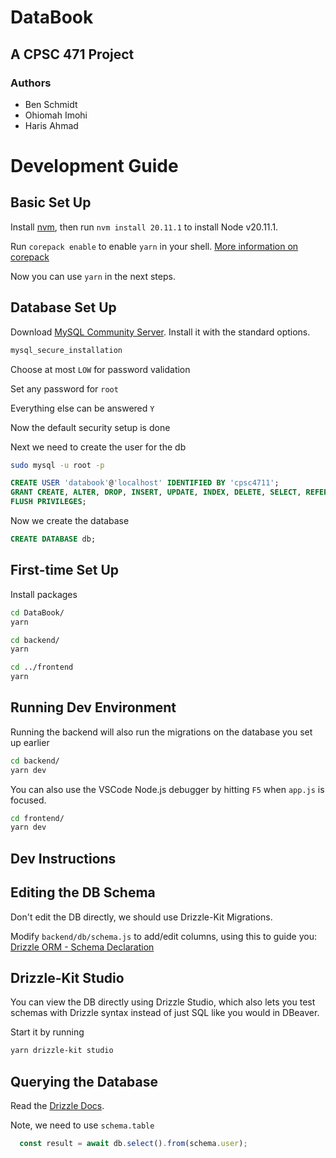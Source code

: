 # DataBook

## A CPSC 471 Project

### Authors

- Ben Schmidt
- Ohiomah Imohi
- Haris Ahmad

# Development Guide

## Basic Set Up

Install [nvm](https://github.com/nvm-sh/nvm), then run `nvm install 20.11.1` to install Node v20.11.1.

Run `corepack enable` to enable `yarn` in your shell. [More information on corepack](https://yarnpkg.com/corepack)

Now you can use `yarn` in the next steps.

## Database Set Up

Download [MySQL Community Server](https://dev.mysql.com/downloads/mysql/). Install it with the standard options.

```bash
mysql_secure_installation
```
Choose at most `LOW` for password validation

Set any password for `root`

Everything else can be answered `Y`

Now the default security setup is done

Next we need to create the user for the db

```bash
sudo mysql -u root -p
```

```sql
CREATE USER 'databook'@'localhost' IDENTIFIED BY 'cpsc4711';
GRANT CREATE, ALTER, DROP, INSERT, UPDATE, INDEX, DELETE, SELECT, REFERENCES, RELOAD on *.* TO 'databook'@'localhost' WITH GRANT OPTION;
FLUSH PRIVILEGES;
```
Now we create the database
```sql
CREATE DATABASE db;
```

## First-time Set Up

Install packages
```bash
cd DataBook/
yarn

cd backend/
yarn

cd ../frontend
yarn
```

## Running Dev Environment

Running the backend will also run the migrations on the database you set up earlier
```bash
cd backend/
yarn dev
```
You can also use the VSCode Node.js debugger by hitting `F5` when `app.js` is focused.


```bash
cd frontend/
yarn dev
```

## Dev Instructions

## Editing the DB Schema

Don't edit the DB directly, we should use Drizzle-Kit Migrations.

Modify `backend/db/schema.js` to add/edit columns, using this to guide you: [Drizzle ORM - Schema Declaration](https://orm.drizzle.team/docs/sql-schema-declaration)


## Drizzle-Kit Studio

You can view the DB directly using Drizzle Studio, which also lets you test schemas with Drizzle syntax instead of just SQL like you would in DBeaver.

Start it by running

```bash
yarn drizzle-kit studio
```

## Querying the Database

Read the [Drizzle Docs](https://orm.drizzle.team/docs/select).

Note, we need to use `schema.table`
```javascript
  const result = await db.select().from(schema.user);
```

